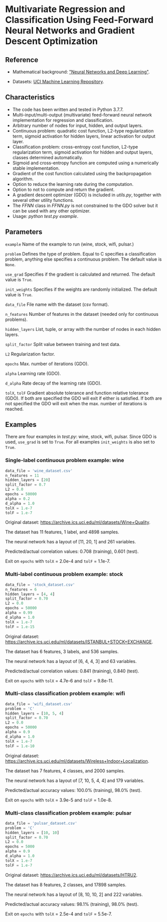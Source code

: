 # Multivariate Regression and Classification Using Feed-Forward Neural Networks and Gradient Descent Optimization

## Reference

- Mathematical background: ["Neural Networks and Deep Learning"](http://neuralnetworksanddeeplearning.com/index.html).

- Datasets: [UCI Machine Learning Repository](https://archive.ics.uci.edu/ml/datasets.php).

## Characteristics

- The code has been written and tested in Python 3.7.7.
- Multi-input/multi-output (multivariate) feed-forward neural network implementation for regression and classification.
- Arbitrary number of nodes for input, hidden, and output layers.
- Continuous problem: quadratic cost function, L2-type regularization term, sigmoid activation for hidden layers, linear activation for output layer.
- Classification problem: cross-entropy cost function, L2-type regularization term, sigmoid activation for hidden and output layers, classes determined automatically.
- Sigmoid and cross-entropy function are computed using a numerically stable implementation.
- Gradient of the cost function calculated using the backpropagation algorithm.
- Option to reduce the learning rate during the computation.
- Option to not to compute and return the gradient.
- A gradient descent optimizer (GDO) is included in *utils.py*, together with several other utility functions.
- The *FFNN* class in *FFNN.py* is not constrained to the GDO solver but it can be used with any other optimizer.
- Usage: *python test.py example*.

## Parameters

`example` Name of the example to run (wine, stock, wifi, pulsar.)

`problem` Defines the type of problem. Equal to C specifies a classification problem, anything else specifies a continuous problem. The default value is `None`.

`use_grad` Specifies if the gradient is calculated and returned. The default value is `True`.

`init_weights` Specifies if the weights are randomly initialized. The default value is `True`.

`data_file` File name with the dataset (csv format).

`n_features` Number of features in the dataset (needed only for continuous problems).

`hidden_layers` List, tuple, or array with the number of nodes in each hidden layers.

`split_factor` Split value between training and test data.

`L2` Regularization factor.

`epochs` Max. number of iterations (GDO).

`alpha` Learning rate (GDO).

`d_alpha` Rate decay of the learning rate (GDO).

`tolX`, `tolF` Gradient absolute tolerance and function relative tolerance (GDO). If both are specified the GDO will exit if either is satisfied. If both are not specified the GDO will exit when the max. number of iterations is reached.

## Examples

There are four examples in *test.py*: wine, stock, wifi, pulsar. Since GDO is used, `use_grad` is set to `True`. For all examples `init_weights` is also set to `True`.

### Single-label continuous problem example: wine

```python
data_file = 'wine_dataset.csv'
n_features = 11
hidden_layers = [20]
split_factor = 0.7
L2 = 0.0
epochs = 50000
alpha = 0.2
d_alpha = 1.0
tolX = 1.e-7
tolF = 1.e-7
```

Original dataset: <https://archive.ics.uci.edu/ml/datasets/Wine+Quality>.

The dataset has 11 features, 1 label, and 4898 samples.

The neural network has a layout of [11, 20, 1] and 261 variables.

Predicted/actual correlation values: 0.708 (training), 0.601 (test).

Exit on `epochs` with `tolX` = 2.0e-4 and `tolF` = 1.1e-7.

### Multi-label continuous problem example: stock

```python
data_file = 'stock_dataset.csv'
n_features = 6
hidden_layers = [4, 4]
split_factor = 0.70
L2 = 0.0
epochs = 50000
alpha = 0.99
d_alpha = 1.0
tolX = 1.e-7
tolF = 1.e-15
```

Original dataset: <https://archive.ics.uci.edu/ml/datasets/ISTANBUL+STOCK+EXCHANGE>.

The dataset has 6 features, 3 labels, and 536 samples.

The neural network has a layout of [6, 4, 4, 3] and 63 variables.

Predicted/actual correlation values: 0.841 (training), 0.840 (test).

Exit on `epochs` with `tolX` = 4.7e-6 and `tolF` = 9.8e-11.

### Multi-class classification problem example: wifi

```python
data_file = 'wifi_dataset.csv'
problem = 'C'
hidden_layers = [10, 5, 4]
split_factor = 0.70
L2 = 0.0
epochs = 50000
alpha = 0.9
d_alpha = 1.0
tolX = 1.e-7
tolF = 1.e-10
```

Original dataset: <https://archive.ics.uci.edu/ml/datasets/Wireless+Indoor+Localization>.

The dataset has 7 features, 4 classes, and 2000 samples.

The neural network has a layout of [7, 10, 5, 4, 4] and 179 variables.

Predicted/actual accuracy values: 100.0% (training), 98.0% (test).

Exit on `epochs` with `tolX` = 3.9e-5 and `tolF` = 1.0e-8.

### Multi-class classification problem example: pulsar

```python
data_file = 'pulsar_dataset.csv'
problem = 'C'
hidden_layers = [10, 10]
split_factor = 0.70
L2 = 0.0
epochs = 5000
alpha = 0.9
d_alpha = 1.0
tolX = 1.e-7
tolF = 1.e-7
```

Original dataset: <https://archive.ics.uci.edu/ml/datasets/HTRU2>.

The dataset has 8 features, 2 classes, and 17898 samples.

The neural network has a layout of [8, 10, 10, 2] and 222 variables.

Predicted/actual accuracy values: 98.1% (training), 98.0% (test).

Exit on `epochs` with `tolX` = 2.5e-4 and `tolF` = 5.5e-7.
